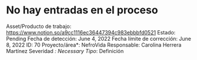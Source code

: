 # No hay entradas en el proceso

Asset/Producto de trabajo: https://www.notion.so/a9cc1116ec36447394c983ebbbfd0521 
Estado: Pending
Fecha de detección: June 4, 2022
Fecha límite de corrección: June 8, 2022
ID: 70
Proyecto/área*: NefroVida
Responsable: Carolina Herrera Martínez
Severidad *: Necessary
Tipo*: Definición